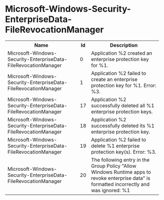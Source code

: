 # Microsoft-Windows-Security-EnterpriseData-FileRevocationManager

<table>
<colgroup><col/><col/><col/></colgroup>
<tr><th>Name</th><th>Id</th><th>Description</th></tr>
<tr><td>Microsoft-Windows-Security-EnterpriseData-FileRevocationManager</td><td>0</td><td>Application %2 created an enterprise protection key for %1.</td></tr>
<tr><td>Microsoft-Windows-Security-EnterpriseData-FileRevocationManager</td><td>1</td><td>Application %2 failed to create an enterprise protection key for %1. Error: %3.</td></tr>
<tr><td>Microsoft-Windows-Security-EnterpriseData-FileRevocationManager</td><td>17</td><td>Application %2 successfully deleted all %1 enterprise protection keys.</td></tr>
<tr><td>Microsoft-Windows-Security-EnterpriseData-FileRevocationManager</td><td>18</td><td>Application %2 successfully deleted its %1 enterprise protection key.</td></tr>
<tr><td>Microsoft-Windows-Security-EnterpriseData-FileRevocationManager</td><td>19</td><td>Application %2 failed to delete %1 enterprise protection key(s). Error: %3.</td></tr>
<tr><td>Microsoft-Windows-Security-EnterpriseData-FileRevocationManager</td><td>20</td><td>The following entry in the Group Policy &quot;Allow Windows Runtime apps to revoke enterprise data&quot; is formatted incorrectly and was ignored:
%1</td></tr>
</table>
